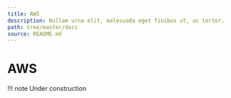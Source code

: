 ```yaml
---
title: AWS
description: Nullam urna elit, malesuada eget finibus ut, ac tortor.
path: tree/master/docs
source: README.md
---
```


# AWS

!!! note
Under construction
